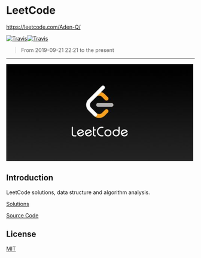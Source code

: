 # LeetCode

https://leetcode.com/Aden-Q/

[![Travis](https://img.shields.io/badge/language-C++-green.svg)]()[![Travis](https://img.shields.io/badge/language-python-blue.svg)]()

>   From 2019-09-21 22:21 to the present

---

![](https://raw.githubusercontent.com/Aden-Q/blogImages/main/img/202204212149210.jpeg)

## Introduction

LeetCode solutions, data structure and algorithm analysis.

[Solutions](./problems)

[Source Code](./code)

</a>

## License

[MIT](./LICENSE)
